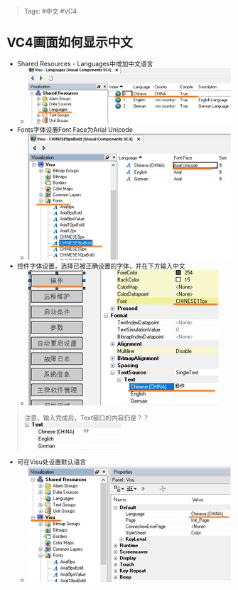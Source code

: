 > Tags: #中文 #VC4

# VC4画面如何显示中文

- Shared Resources - Languages中增加中文语言
    - ![](FILES/012VC4画面如何显示中文/image-20221206154026233.png)
- Fonts字体设置Font Face为Arial Unicode
    - ![](FILES/012VC4画面如何显示中文/image-20221206154154000.png)
- 控件字体设置，选择已被正确设置的字体，并在下方输入中文
    - ![](FILES/012VC4画面如何显示中文/image-20221206154358467.png)
> 注意，输入完成后，Text窗口的内容仍是？？
> ![](FILES/012VC4画面如何显示中文/image-20221206154432762.png)

- 可在Visu处设置默认语言
    - ![](FILES/012VC4画面如何显示中文/image-20221206154535444.png)
